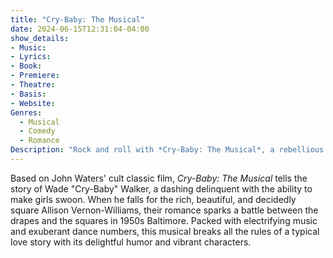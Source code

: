 ```yaml
---
title: "Cry-Baby: The Musical"
date: 2024-06-15T12:31:04-04:00
show_details: 
- Music: 
- Lyrics: 
- Book: 
- Premiere: 
- Theatre: 
- Basis: 
- Website: 
Genres:
  - Musical
  - Comedy
  - Romance
Description: "Rock and roll with *Cry-Baby: The Musical*, a rebellious and rollicking show that captures the spirit of 1950s America with catchy tunes and an audacious love story."
---
```

Based on John Waters' cult classic film, *Cry-Baby: The Musical* tells the story of Wade "Cry-Baby" Walker, a dashing delinquent with the ability to make girls swoon. When he falls for the rich, beautiful, and decidedly square Allison Vernon-Williams, their romance sparks a battle between the drapes and the squares in 1950s Baltimore. Packed with electrifying music and exuberant dance numbers, this musical breaks all the rules of a typical love story with its delightful humor and vibrant characters.